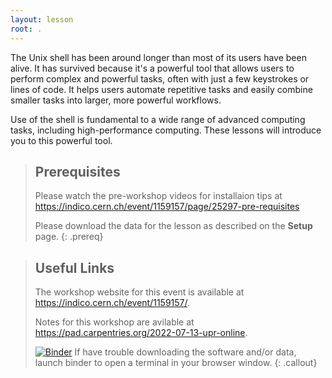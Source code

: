 ```yaml
---
layout: lesson
root: .
---
```


The Unix shell has been around longer than most of its users
have been alive. It has survived because it's a powerful tool that
allows users to perform complex and powerful tasks, often with just
 a few keystrokes or lines of code. It helps users automate repetitive
 tasks and easily combine smaller tasks into larger, more powerful workflows.

Use of the shell is fundamental to a wide range of advanced computing
tasks, including high-performance computing. These lessons will introduce
you to this powerful tool.

> ## Prerequisites
>
> Please watch the pre-workshop videos for installaion tips at https://indico.cern.ch/event/1159157/page/25297-pre-requisites
>
> Please download the data for the lesson as described on the **Setup** page.
{: .prereq}

> ## Useful Links
> 
> The workshop website for this event is available at <https://indico.cern.ch/event/1159157/>.
>
> Notes for this workshop are avilable at <https://pad.carpentries.org/2022-07-13-upr-online>.
>
> [![Binder](https://mybinder.org/badge_logo.svg)](https://mybinder.org/v2/gh/raynamharris/2022-07-13-upr-online/shell-lessons-data) If have trouble downloading the software and/or data, launch binder to open a terminal in your browser window.
{: .callout}
